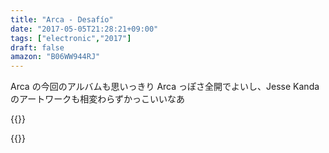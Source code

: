```yaml
---
title: "Arca - Desafío"
date: "2017-05-05T21:28:21+09:00"
tags: ["electronic","2017"]
draft: false
amazon: "B06WW944RJ"
---
```


Arca の今回のアルバムも思いっきり Arca っぽさ全開でよいし、Jesse Kanda のアートワークも相変わらずかっこいいなあ

{{<youtube PwXOgzmTbVU>}}

{{<amazon B06WW944RJ>}}
